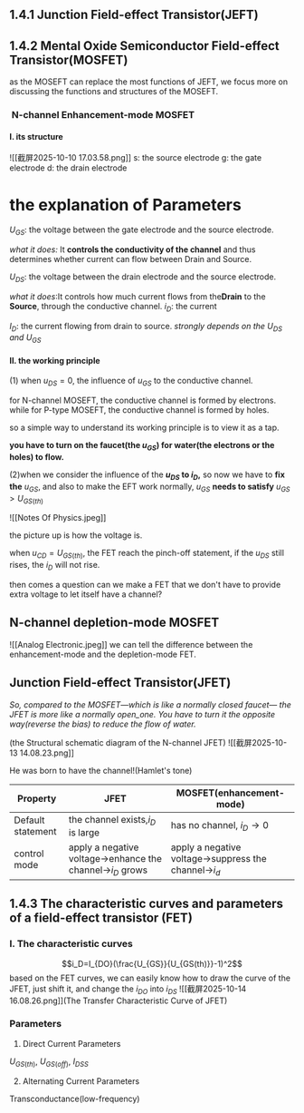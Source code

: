## 1.4.1 Junction Field-effect Transistor(JEFT)
## 1.4.2 Mental Oxide Semiconductor Field-effect Transistor(MOSFET)

as the MOSEFT can replace the most functions of JEFT, we focus more on discussing the functions and structures of the MOSEFT.

###  ​ N-channel Enhancement-mode MOSFET

#### I. its structure
![[截屏2025-10-10 17.03.58.png]]
s: the source electrode
g: the gate electrode
d: the drain electrode

# the explanation of Parameters
$U_{GS}$: the voltage between the gate electrode and the source electrode.

*what it does:* It ​**​controls the conductivity of the channel​**​ and thus determines whether current can flow between Drain and Source.


$U_{DS}$: the voltage between the drain electrode and the source electrode.

*what it does*:It controls how much current flows from the ​**​Drain​**​ to the ​**​Source​**​, through the conductive channel.
$i_D$: the current 

$I_D$: the current flowing from drain to source.
*strongly depends on the $U_{DS}$ and $U_{GS}$*



#### II. the working principle

(1) when $u_{DS}=0$, the influence of $u_{GS}$ to the conductive channel.

for N-channel MOSEFT,  the conductive channel is formed by electrons.
while for P-type MOSEFT, the conductive channel is formed by holes.

 so a simple way to understand its working principle is to view it as a tap.

**you have to turn on the faucet(the $u_{GS}$) for water(the electrons or the holes) to flow.**

(2)when we consider the influence of the **$u_{DS}$ to $i_D$,** so now we have to **fix the** $u_{GS}$, and also to make the EFT work normally, $u_{GS}$ **needs to satisfy** $u_{GS}>U_{GS(th)}$

![[Notes Of Physics.jpeg]]

the picture up is how the voltage is.


when $u_{CD} = U_{GS(th)}$, the FET reach the pinch-off statement, if the $u_{DS}$ still rises, the $i_D$ will not rise.

then comes a question can we make a FET that we don't have to provide extra voltage to let itself have a channel?

## N-channel depletion-mode MOSFET


![[Analog Electronic.jpeg]]
we can tell the difference between the enhancement-mode and the depletion-mode FET.





## Junction Field-effect Transistor(JFET)



*So, compared to the MOSFET—which is like a normally closed faucet— the JFET is more like a normally open_one. You have to turn it the opposite way(reverse the bias) to reduce the flow of water.*

(the Structural schematic diagram of the N-channel JFET)
![[截屏2025-10-13 14.08.23.png]]

He was born to have the channel!(Hamlet's tone)

| Property          | JFET                                                             | MOSFET(enhancement-mode)                                    |
| ----------------- | ---------------------------------------------------------------- | ----------------------------------------------------------- |
| Default statement | the channel exists,$i_D$ is large                                | has no channel,  $i_D \to 0$                                |
| control mode      | apply a negative voltage$\to$enhance the channel$\to$$i_D$ grows | apply a negative voltage$\to$suppress the channel$\to$$i_d$ |

## 1.4.3 The characteristic curves and parameters of a field-effect transistor (FET)

### I. The characteristic curves
 $$i_D=I_{DO}(\frac{U_{GS}}{U_{GS(th)}}-1)^2$$
 based on the FET curves, we can easily know how to draw the curve of the JFET, just shift it, and change the $i_{DO}$ into $i_{DS}$
 ![[截屏2025-10-14 16.08.26.png]](The Transfer Characteristic Curve of JFET)



### Parameters 

1. Direct Current Parameters

$U_{GS(th)}$, $U_{GS(off)}$, $I_{DSS}$

2. Alternating Current Parameters

Transconductance(low-frequency)


